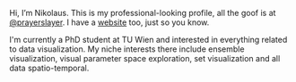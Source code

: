 Hi, I’m Nikolaus. This is my professional-looking profile, all the goof is at [@prayerslayer](https://github.com/prayerslayer). I have a [website](https://npiccolotto.com) too, just so you know.

I'm currently a PhD student at TU Wien and interested in everything related to data visualization. My niche interests there include ensemble visualization, visual parameter space exploration, set visualization and all data spatio-temporal.
